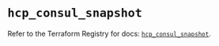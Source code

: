 # `hcp_consul_snapshot`

Refer to the Terraform Registry for docs: [`hcp_consul_snapshot`](https://registry.terraform.io/providers/hashicorp/hcp/0.95.1/docs/resources/consul_snapshot).
